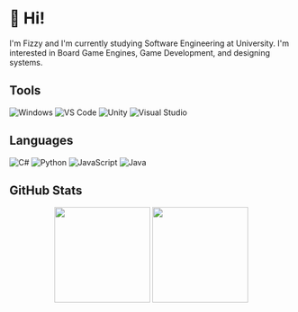 # 👋 Hi!

I'm Fizzy and I'm currently studying Software Engineering at University. I'm interested in Board Game Engines, Game Development, and designing systems.  


## Tools
![Windows](https://img.shields.io/badge/Windows-0078D6?style=flat&logo=windows&logoColor=white)
![VS Code](https://img.shields.io/badge/VS%20Code-007ACC?style=flat&logo=visual-studio-code&logoColor=white)
![Unity](https://img.shields.io/badge/Unity-100000?style=flat&logo=unity&logoColor=white)
![Visual Studio](https://img.shields.io/badge/Visual%20Studio-5C2D91?style=flat&logo=visual-studio&logoColor=white)  

## Languages
![C#](https://img.shields.io/badge/C%23-239120?style=flat&logo=c-sharp&logoColor=white)
![Python](https://img.shields.io/badge/Python-3776AB?style=flat&logo=python&logoColor=white)
![JavaScript](https://img.shields.io/badge/JavaScript-F7DF1E?style=flat&logo=javascript&logoColor=black)
![Java](https://img.shields.io/badge/Java-007396?style=flat&logo=java&logoColor=white)  

## GitHub Stats

<p align="center">
   <img src="https://github-readme-stats.vercel.app/api/top-langs/?username=FizzyFriday&layout=compact&theme=tokyonight" height="170"/>
   <img src="https://github-readme-stats.vercel.app/api?username=FizzyFriday&show_icons=true&theme=tokyonight" height="170"/>
</p>









